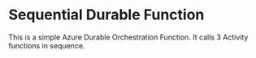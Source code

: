 # Sequential Durable Function

This is a simple Azure Durable Orchestration Function. It calls 3 Activity functions in sequence.
